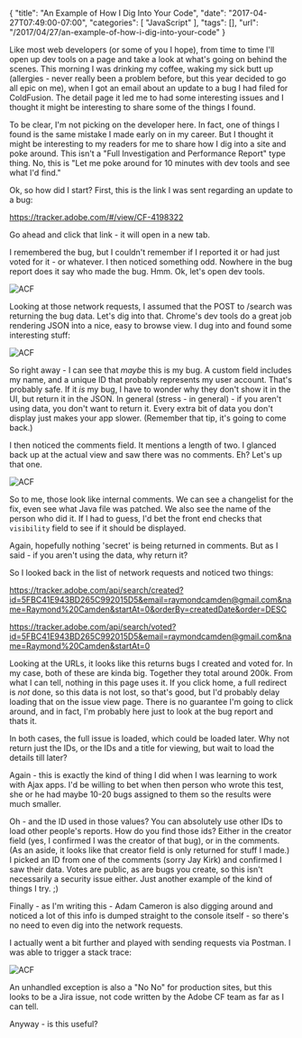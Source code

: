 
{
	"title": "An Example of How I Dig Into Your Code",
	"date": "2017-04-27T07:49:00-07:00",
	"categories": [
		"JavaScript"
	],
	"tags": [],
	"url": "/2017/04/27/an-example-of-how-i-dig-into-your-code"
}

Like most web developers (or some of you I hope), from time to time I'll open up dev tools on a page and take a look at what's going on behind the scenes. This morning I was drinking my coffee, waking my sick butt up (allergies - never really been a problem before, but this year decided to go all epic on me), when I got an email about an update to a bug I had filed for ColdFusion. The detail page it led me to had some interesting issues and I thought it might be interesting to share some of the things I found.

To be clear, I'm not picking on the developer here. In fact, one of things I found is the same mistake I made early on in my career. But I thought it might be interesting to my readers for me to share how I dig into a site and poke around. This isn't a "Full Investigation and Performance Report" type thing. No, this is "Let me poke around for 10 minutes with dev tools and see what I'd find."

Ok, so how did I start? First, this is the link I was sent regarding an update to a bug:

<a href="https://tracker.adobe.com/#/view/CF-4198322" target="_new">https://tracker.adobe.com/#/view/CF-4198322</a>

Go ahead and click that link - it will open in a new tab. 

I remembered the bug, but I couldn't remember if I reported it or had just voted for it - or whatever. I then noticed something odd. Nowhere in the bug report does it say who made the bug. Hmm. Ok, let's open dev tools.

![ACF](https://static.raymondcamden.com/images/2017/4/acf1.png)

Looking at those network requests, I assumed that the POST to /search was returning the bug data. Let's dig into that. Chrome's dev tools do a great job rendering JSON into a nice, easy to browse view. I dug into and found some interesting stuff:

![ACF](https://static.raymondcamden.com/images/2017/4/acf2.png)

So right away - I can see that *maybe* this is my bug. A custom field includes my name, and a unique ID that probably represents my user account. That's probably safe. If it *is* my bug, I have to wonder why they don't show it in the UI, but return it in the JSON. In general (stress - in general) - if you aren't using data, you don't want to return it. Every extra bit of data you don't display just makes your app slower. (Remember that tip, it's going to come back.)

I then noticed the comments field. It mentions a length of two. I glanced back up at the actual view and saw there was no comments. Eh? Let's up that one.

![ACF](https://static.raymondcamden.com/images/2017/4/acf3.png)

So to me, those look like internal comments. We can see a changelist for the fix, even see what Java file was patched. We also see the name of the person who did it. If I had to guess, I'd bet the front end checks that `visibility` field to see if it should be displayed. 

Again, hopefully nothing 'secret' is being returned in comments. But as I said - if you aren't using the data, why return it?

So I looked back in the list of network requests and noticed two things:

https://tracker.adobe.com/api/search/created?id=5FBC41E943BD265C992015D5&email=raymondcamden@gmail.com&name=Raymond%20Camden&startAt=0&orderBy=createdDate&order=DESC

https://tracker.adobe.com/api/search/voted?id=5FBC41E943BD265C992015D5&email=raymondcamden@gmail.com&name=Raymond%20Camden&startAt=0

Looking at the URLs, it looks like this returns bugs I created and voted for. In my case, both of these are kinda big. Together they total around 200k. From what I can tell, nothing in this page uses it. If you click home, a full redirect is *not* done, so this data is not lost, so that's good, but I'd probably delay loading that on the issue view page. There is no guarantee I'm going to click around, and in fact, I'm probably here just to look at the bug report and thats it. 

In both cases, the full issue is loaded, which could be loaded later. Why not return just the IDs, or the IDs and a title for viewing, but wait to load the details till later? 

Again - this is exactly the kind of thing I did when I was learning to work with Ajax apps. I'd be willing to bet when then person who wrote this test, she or he had maybe 10-20 bugs assigned to them so the results were much smaller.

Oh - and the ID used in those values? You can absolutely use other IDs to load other people's reports. How do you find those ids? Either in the creator field (yes, I confirmed I was the creator of that bug), or in the comments. (As an aside, it looks like that creator field is only returned for stuff I made.) I picked an ID from one of the comments (sorry Jay Kirk) and confirmed I saw their data. Votes are public, as are bugs you create, so this isn't necessarily a security issue either. Just another example of the kind of things I try. ;)

Finally - as I'm writing this - Adam Cameron is also digging around and noticed a lot of this info is dumped straight to the console itself - so there's no need to even dig into the network requests. 

I actually went a bit further and played with sending requests via Postman. I was able to trigger a stack trace:

![ACF](https://static.raymondcamden.com/images/2017/4/acf4.png)

An unhandled exception is also a "No No" for production sites, but this looks to be a Jira issue, not code written by the Adobe CF team as far as I can tell. 

Anyway - is this useful?